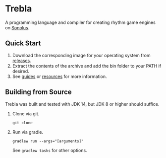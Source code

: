 # Trebla
A programming language and compiler for creating rhythm game engines on [Sonolus](https://sonolus.com).

## Quick Start
1. Download the corresponding image for your operating system from [releases](https://github.com/qwewqa/trebla/releases).
2. Extract the contents of the archive and add the bin folder to your PATH if desired.
3. See [guides](guides/server-setup.md) or [resources](resources/quick-reference.md) for more information.

## Building from Source
Trebla was built and tested with JDK 14, but JDK 8 or higher should suffice.

1. Clone via git.
    ```
    git clone 
    ```
2. Run via gradle.
    ```
    gradlew run --args="[arguments]"
    ```
    See `gradlew tasks` for other options.